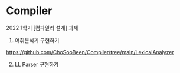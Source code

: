 # Compiler
2022 1학기 [컴파일러 설계] 과제

1. 어휘분석기 구현하기

https://github.com/ChoSooBeen/Compiler/tree/main/LexicalAnalyzer

2. LL Parser 구현하기
